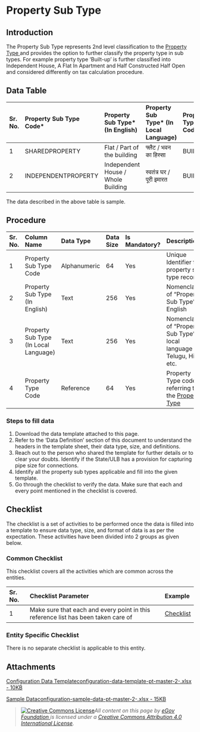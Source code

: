# Property Sub Type

## Introduction <a id="introduction"></a>

The Property Sub Type represents 2nd level classification to the [Property Type ](property-type.md)and provides the option to further classify the property type in sub types. For example property type ‘Built-up’ is further classified into Independent House, A Flat In Apartment and Half Constructed Half Open and considered differently on tax calculation procedure.

## Data Table <a id="data-table"></a>

| Sr. No. | Property Sub Type Code\* | Property Sub Type\* \(In English\) | Property Sub Type\* \(In Local Language\) | Property Type Code\* |
| :--- | :--- | :--- | :--- | :--- |
| 1 | SHAREDPROPERTY | Flat / Part of the building | फ्लैट / भवन का हिस्सा | BUILTUP |
| 2 | INDEPENDENTPROPERTY | Independent House / Whole Building | स्वतंत्र घर / पूरी इमारत | BUILTUP |

The data described in the above table is sample.

## Procedure <a id="procedure"></a>

| Sr. No. | Column Name | Data Type | Data Size | Is Mandatory? | Description |
| :--- | :--- | :--- | :--- | :--- | :--- |
| 1 | Property Sub Type Code | Alphanumeric | 64 | Yes | Unique Identifier for property sub type record |
| 2 | Property Sub Type \(In English\) | Text | 256 | Yes | Nomenclature of “Property Sub Type” in English |
| 3 | Property Sub Type \(In Local Language\) | Text | 256 | Yes | Nomenclature of “Property Sub Type” in local language e.g. Telugu, Hindi etc. |
| 4 | Property Type Code | Reference | 64 | Yes | Property Type code referring to the [Property Type](https://docs.digit.org/configure-digit/configuring-master-data-templates/module-setup/prop-tax-data/property-type)​ |

### Steps to fill data <a id="steps-to-fill-data"></a>

1. Download the data template attached to this page.
2. Refer to the ‘Data Definition’ section of this document to understand the headers in the template sheet, their data type, size, and definitions.
3. Reach out to the person who shared the template for further details or to clear your doubts. Identify if the State/ULB has a provision for capturing pipe size for connections.
4. Identify all the property sub types applicable and fill into the given template.
5. Go through the checklist to verify the data. Make sure that each and every point mentioned in the checklist is covered.

## Checklist <a id="checklist"></a>

The checklist is a set of activities to be performed once the data is filled into a template to ensure data type, size, and format of data is as per the expectation. These activities have been divided into 2 groups as given below.

### Common Checklist <a id="common-checklist"></a>

This checklist covers all the activities which are common across the entities.

| Sr. No. | Checklist Parameter | Example |
| :--- | :--- | :--- |
| 1 | Make sure that each and every point in this reference list has been taken care of | ​[Checklist](https://docs.digit.org/configure-digit/configuring-master-data-templates/module-setup/common-config/checklist)​ |

### Entity Specific Checklist <a id="entity-specific-checklist"></a>

There is no separate checklist is applicable to this entity.

## Attachments <a id="attachments"></a>

[Configuration Data Templateconfiguration-data-template-pt-master-2-.xlsx - 10KB](https://firebasestorage.googleapis.com/v0/b/gitbook-28427.appspot.com/o/assets%2F-MERG_iQW5oN4ukgXP8K%2Fsync%2Faf47c79c944c953aed463cd5067940fc54d68630.xlsx?generation=1602050605757319&alt=media)

[Sample Dataconfiguration-sample-data-pt-master-2-.xlsx - 15KB](https://firebasestorage.googleapis.com/v0/b/gitbook-28427.appspot.com/o/assets%2F-MERG_iQW5oN4ukgXP8K%2Fsync%2Fd22df176b956ad1f9ae35b34ad36e9e12fd6db38.xlsx?generation=1602050605800117&alt=media)





> [![Creative Commons License](https://i.creativecommons.org/l/by/4.0/80x15.png)](http://creativecommons.org/licenses/by/4.0/)_All content on this page by_ [_eGov Foundation_ ](https://egov.org.in/)_is licensed under a_ [_Creative Commons Attribution 4.0 International License_](http://creativecommons.org/licenses/by/4.0/)_._

